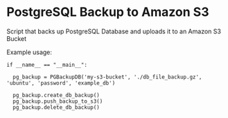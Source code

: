 # PostgreSQL Backup to Amazon S3
Script that backs up PostgreSQL Database and uploads it to an Amazon S3 Bucket

Example usage:

    if __name__ == "__main__":

      pg_backup = PGBackupDB('my-s3-bucket', './db_file_backup.gz', 'ubuntu', 'password', 'example_db')

      pg_backup.create_db_backup()
      pg_backup.push_backup_to_s3()
      pg_backup.delete_db_backup()
